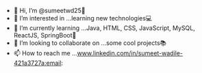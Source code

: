 - 👋 Hi, I’m @sumeetwd25:ninja:
- 👀 I’m interested in ...learning new technologies:computer:
- 🌱 I’m currently learning ...Java, HTML, CSS, JavaScript, MySQL, ReactJS, SpringBoot:rocket:
- 💞️ I’m looking to collaborate on ...some cool projects:books:
- 📫 How to reach me ...www.linkedin.com/in/sumeet-wadile-421a3727a:email:

<!---
sumeetwd25/sumeetwd25 is a ✨ special ✨ repository because its `README.md` (this file) appears on your GitHub profile.
You can click the Preview link to take a look at your changes.
--->
